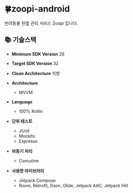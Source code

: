 # 🍀zoopi-android
반려동물 헌혈 관리 서비스 Zoopi 입니다.

## 📚  기술스택

- **Minimum SDK Version** 26

- **Target SDK Version** 32

- **Clean Architecture**  지향

- **Architecture**
    - MVVM

-   **Language**
    - 100% Kotlin

-   **단위 테스트**
    - JUnit
    - Mockito
    - Espresso

-   **비동기 처리**
    - Coroutine

-   **사용한 라이브러리**
    - Jetpack Compose
    - Room, Retrofit, Gson, Glide, Jetpack AAC, Jetpack Hilt
